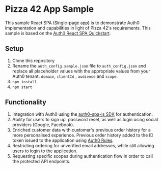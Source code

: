 # Pizza 42 App Sample

This sample React SPA (Single-page app) is to demonstrate Auth0 implementation and capabilities in light of Pizza 42's requirements. This sample is based on the [Auth0 React SPA Quickstart](https://auth0.com/docs/quickstart/spa/react).

## Setup 
1. Clone this repository
2. Rename the `auth_config.sample.json` file to `auth_config.json` and replace all placeholder values with the appropriate values from your Auth0 tenant. `domain`, `clientId` , `audience` and `scope`.
3. `npm install  `
4. `npm start`

## Functionality

1. Integration with Auth0 using the [auth0-spa-js SDK](https://auth0.com/docs/libraries/auth0-single-page-app-sdk) for authentication.
2. Ability for users to sign up, password reset, as well as login using social providers (Google, Facebook).
3. Enriched customer data with customer's previous order history for a more personalised experience. Previous order history added to the ID token issued to the application using [Auth0 Rules](https://auth0.com/docs/rules).
4. Restricting ordering for unverified email addresses, while still allowing users to login to the application.
5. Requesting specific scopes during authentication flow in order to call the protected API endpoints.
